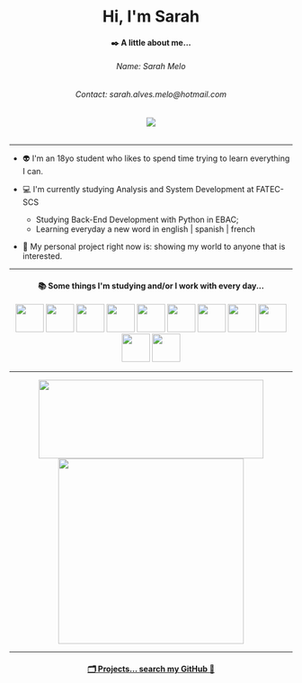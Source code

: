<h1 align="center"> Hi, I'm Sarah</h1>

<h4 align="center">✒️ A little about me... </h4>

<h6 align="center">Name: Sarah Melo</h6>
<h6 align="center">Contact: sarah.alves.melo@hotmail.com</h6>
<h6 align="center"><a href="https://www.linkedin.com/in/sarah-melo-a05b10229/" target="_blank"><img loading="lazy" src="https://img.shields.io/badge/-LinkedIn-000000?style=for-the-badge&logo=linkedin&logoColor=white" target="_blank"></a></h6>

---

- 👽 I'm an 18yo student who likes to spend time trying to learn everything I can.
  
- 💻 I'm currently studying Analysis and System Development at FATEC-SCS
  - Studying Back-End Development with Python in EBAC;
  - Learning everyday a new word in english | spanish | french
    
- 🔮 My personal project right now is: showing my world to anyone that is interested.

---

<div align="center">
  <h4>📚 Some things I'm studying and/or I work with every day...</h4>
  <img height="50px" width="50px" src="https://cdn.jsdelivr.net/gh/devicons/devicon@latest/icons/c/c-line.svg" />
  <img height="50px" width="50px" src="https://cdn.jsdelivr.net/gh/devicons/devicon@latest/icons/centos/centos-original.svg" />
  <img height="50px" width="50px" src="https://cdn.jsdelivr.net/gh/devicons/devicon@latest/icons/csharp/csharp-line.svg" />
  <img height="50px" width="50px" src="https://cdn.jsdelivr.net/gh/devicons/devicon@latest/icons/django/django-plain.svg" />
  <img height="50px" width="50px" src="https://cdn.jsdelivr.net/gh/devicons/devicon@latest/icons/docker/docker-plain.svg" />
  <img height="50px" width="50px" src="https://cdn.jsdelivr.net/gh/devicons/devicon@latest/icons/git/git-original.svg" />
  <img height="50px" width="50px" src="https://cdn.jsdelivr.net/gh/devicons/devicon@latest/icons/java/java-original.svg" />
  <img height="50px" width="50px" src="https://cdn.jsdelivr.net/gh/devicons/devicon@latest/icons/javascript/javascript-original.svg" />
  <img height="50px" width="50px" src="https://cdn.jsdelivr.net/gh/devicons/devicon@latest/icons/mysql/mysql-plain-wordmark.svg" />
  <img height="50px" width="50px" src="https://cdn.jsdelivr.net/gh/devicons/devicon@latest/icons/python/python-original.svg" />
  <img height="50px" width="50px" src="https://cdn.jsdelivr.net/gh/devicons/devicon@latest/icons/salesforce/salesforce-original.svg" />
</div>       

---

<div align="center">
<a href="https://github.com/sarahamelo">
<img loading="lazy" height="140px" width="400px" src="https://github-readme-stats.vercel.app/api/top-langs/?username=sarahamelo&layout=compact&langs_count=7&theme=dark"/>
<img loading="lazy" hheight="100px" width="330px" src="https://github-readme-stats.vercel.app/api?username=sarahamelo&show_icons=true&theme=dark&include_all_commits=true&count_private=true"/>
</div>

---

<h4 align="center">🗂 Projects... search my GitHub 🖤</h4>
